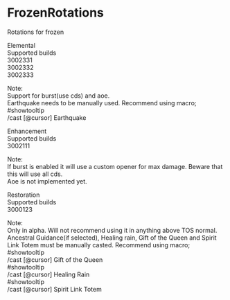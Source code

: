 # FrozenRotations
Rotations for frozen

Elemental  
Supported builds  
3002331  
3002332  
3002333  
  
Note:  
Support for burst(use cds) and aoe.  
Earthquake needs to be manually used. Recommend using macro;  
#showtooltip  
/cast [@cursor] Earthquake  
  
Enhancement  
Supported builds  
3002111  
  
Note:  
If burst is enabled it will use a custom opener for max damage. Beware that this will use all cds.  
Aoe is not implemented yet.  
  
Restoration  
Supported builds  
3000123  
  
Note:  
Only in alpha. Will not recommend using it in anything above TOS normal.  
Ancestral Guidance(if selected), Healing rain, Gift of the Queen and Spirit Link Totem must be manually casted. Recommend using macro;  
#showtooltip  
/cast [@cursor] Gift of the Queen  
#showtooltip  
/cast [@cursor] Healing Rain  
#showtooltip  
/cast [@cursor] Spirit Link Totem  
